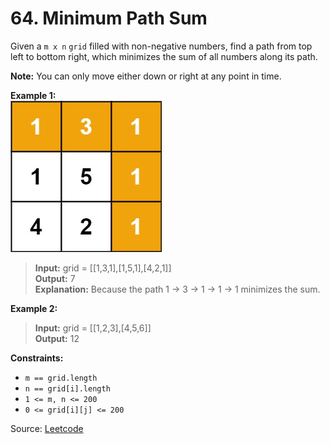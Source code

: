 # 64. Minimum Path Sum

Given a `m x n` `grid` filled with non-negative numbers, find a path from top left to bottom right, which minimizes the sum of all numbers along its path.

**Note:** You can only move either down or right at any point in time.

**Example 1:**<br>
<img src="minpath.jpg">

> **Input:** grid = [[1,3,1],[1,5,1],[4,2,1]]<br>
> **Output:** 7<br>
> **Explanation:** Because the path 1 → 3 → 1 → 1 → 1 minimizes the sum.

**Example 2:**
> **Input:** grid = [[1,2,3],[4,5,6]]<br>
> **Output:** 12

**Constraints:**
- `m == grid.length`
- `n == grid[i].length`
- `1 <= m, n <= 200`
- `0 <= grid[i][j] <= 200`

Source: [Leetcode](https://leetcode.com/problems/minimum-path-sum/description)
